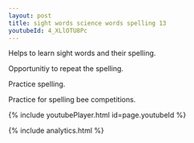 ```yaml
---
layout: post
title: sight words science words spelling 13
youtubeId: 4_XLlOTU8Pc
---
```

 
 
Helps to learn sight words and their spelling.

Opportunitiy to repeat the spelling. 

Practice spelling. 
 
Practice for spelling bee competitions. 
 
{% include youtubePlayer.html id=page.youtubeId %}
 
 
{% include analytics.html %}